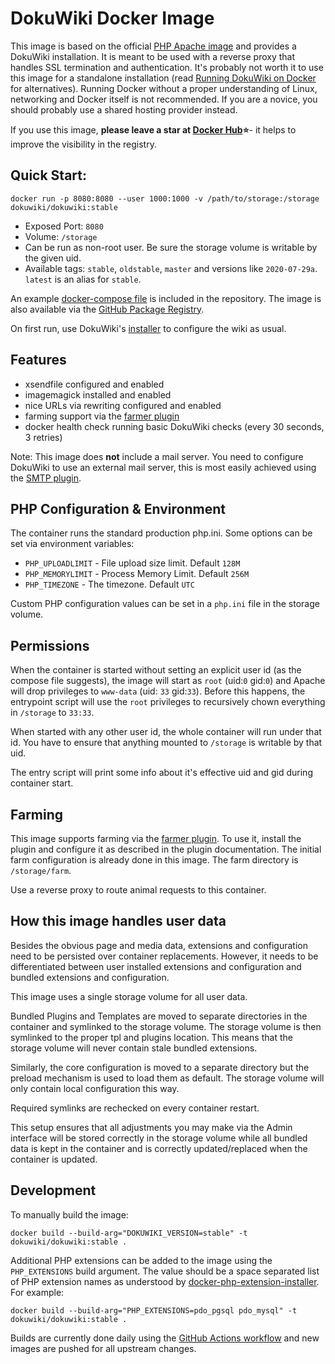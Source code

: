 # DokuWiki Docker Image

This image is based on the official [PHP Apache image](https://hub.docker.com/_/php) and provides a DokuWiki
installation. It is meant to be used with a reverse proxy that handles SSL termination and authentication. It's probably
not worth it to use this image for a standalone installation
(read [Running DokuWiki on Docker](https://www.patreon.com/posts/42961375) for alternatives). Running Docker without a
proper understanding of Linux, networking and Docker itself is not recommended. If you are a novice, you should probably
use a shared hosting provider instead.

If you use this image, **please leave a star at [Docker Hub](https://hub.docker.com/r/dokuwiki/dokuwiki)⭐**- it helps
to improve the visibility in the registry.

## Quick Start:

    docker run -p 8080:8080 --user 1000:1000 -v /path/to/storage:/storage dokuwiki/dokuwiki:stable

* Exposed Port: `8080`
* Volume: `/storage`
* Can be run as non-root user. Be sure the storage volume is writable by the given uid.
* Available tags: `stable`, `oldstable`, `master` and versions like `2020-07-29a`. `latest` is an alias for `stable`.

An example [docker-compose file](docker-compose.yml) is included in the repository. The image is also available via
the [GitHub Package Registry](https://github.com/dokuwiki/docker/pkgs/container/dokuwiki).

On first run, use DokuWiki's [installer](https://www.dokuwiki.org/installer) to configure the wiki as usual.

## Features

* xsendfile configured and enabled
* imagemagick installed and enabled
* nice URLs via rewriting configured and enabled
* farming support via the [farmer plugin](https://www.dokuwiki.org/plugin:farmer)
* docker health check running basic DokuWiki checks (every 30 seconds, 3 retries)

Note: This image does **not** include a mail server. You need to configure DokuWiki to use an external mail server, this
is most easily achieved using the [SMTP plugin](https://www.dokuwiki.org/plugin:smtp).

## PHP Configuration & Environment

The container runs the standard production php.ini. Some options can be set via environment variables:

* `PHP_UPLOADLIMIT` - File upload size limit. Default `128M`
* `PHP_MEMORYLIMIT` - Process Memory Limit. Default `256M`
* `PHP_TIMEZONE` - The timezone. Default `UTC`

Custom PHP configuration values can be set in a `php.ini` file in the storage volume.

## Permissions

When the container is started without setting an explicit user id (as the compose file suggests), the image will start as
`root` (uid:`0` gid:`0`) and Apache will drop privileges to `www-data` (uid: `33` gid:`33`). Before this happens, the
entrypoint script will use the `root` privileges to recursively chown everything in `/storage` to `33:33`.

When started with any other user id, the whole container will run under that id. You have to ensure that anything mounted
to `/storage` is writable by that uid.

The entry script will print some info about it's effective uid and gid during container start.

## Farming

This image supports farming via the [farmer plugin](https://www.dokuwiki.org/plugin:farmer). To use it, install the
plugin and configure it as described in the plugin documentation. The initial farm configuration is already done in this
image. The farm directory is `/storage/farm`.

Use a reverse proxy to route animal requests to this container.

## How this image handles user data

Besides the obvious page and media data, extensions and configuration need to be persisted over container replacements.
However, it needs to be differentiated between user installed extensions and configuration and bundled extensions and
configuration.

This image uses a single storage volume for all user data.

Bundled Plugins and Templates are moved to separate directories in the container and symlinked to the storage volume.
The storage volume is then symlinked to the proper tpl and plugins location. This means that the storage volume will
never contain stale bundled extensions.

Similarly, the core configuration is moved to a separate directory but the preload mechanism is used to load them as
default. The storage volume will only contain local configuration this way.

Required symlinks are rechecked on every container restart.

This setup ensures that all adjustments you may make via the Admin interface will be stored correctly in the storage
volume while all bundled data is kept in the container and is correctly updated/replaced when the container is updated.

## Development

To manually build the image:

    docker build --build-arg="DOKUWIKI_VERSION=stable" -t dokuwiki/dokuwiki:stable .

Additional PHP extensions can be added to the image using the `PHP_EXTENSIONS` build argument. The value should be a space separated list of PHP extension names as understood by [docker-php-extension-installer](https://github.com/mlocati/docker-php-extension-installer). For example:

    docker build --build-arg="PHP_EXTENSIONS=pdo_pgsql pdo_mysql" -t dokuwiki/dokuwiki:stable .

Builds are currently done daily using
the [GitHub Actions workflow](https://github.com/dokuwiki/docker/actions/workflows/docker.yml) and new images are pushed for all upstream changes.
